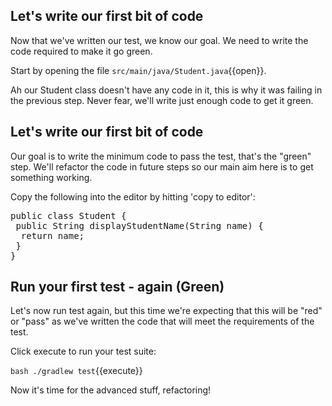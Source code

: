## Let's write our first bit of code

Now that we've written our test, we know our goal. We need to write the code required to make it go green.

Start by opening the file `src/main/java/Student.java`{{open}}.

Ah our Student class doesn't have any code in it, this is why it was failing in the previous step. Never fear, we'll write just enough code to get it green.

## Let's write our first bit of code

Our goal is to write the minimum code to pass the test, that's the "green" step. We'll refactor the code in future steps so our main aim here is to get something working.

Copy the following into the editor by hitting 'copy to editor':

<pre class="file" data-filename="src/main/java/Student.java" data-target="replace">
public class Student {
 public String displayStudentName(String name) {
  return name;
 }
}
</pre>

## Run your first test - again (Green)

Let's now run test again, but this time we're expecting that this will be "red" or "pass" as we've written the code that will meet the requirements of the test.

Click execute to run your test suite:

`bash ./gradlew test`{{execute}}

Now it's time for the advanced stuff, refactoring!